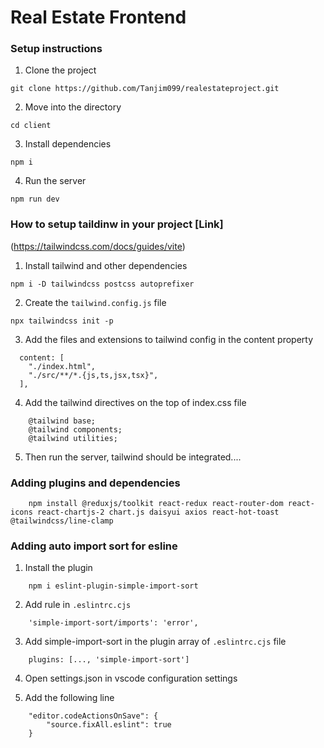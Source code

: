 # Real Estate Frontend

### Setup instructions

1. Clone the project

```
git clone https://github.com/Tanjim099/realestateproject.git
```

2. Move into the directory

```
cd client
```

3. Install dependencies

```
npm i
```

4. Run the server

```
npm run dev
```

### How to setup taildinw in your project [Link]
(https://tailwindcss.com/docs/guides/vite)

1. Install tailwind and other dependencies

```
npm i -D tailwindcss postcss autoprefixer
```
2. Create the `tailwind.config.js` file

```
npx tailwindcss init -p
```

3. Add the files and extensions to tailwind config in the content property

```
  content: [
    "./index.html",
    "./src/**/*.{js,ts,jsx,tsx}",
  ],
```

4. Add the tailwind directives on the top of index.css file

```
    @tailwind base;
    @tailwind components;
    @tailwind utilities;
```

5. Then run the server, tailwind should be integrated....

### Adding plugins and dependencies

```
    npm install @reduxjs/toolkit react-redux react-router-dom react-icons react-chartjs-2 chart.js daisyui axios react-hot-toast @tailwindcss/line-clamp
```

### Adding auto import sort for esline

1. Install the plugin

```
    npm i eslint-plugin-simple-import-sort
```

2. Add rule in `.eslintrc.cjs`

```
    'simple-import-sort/imports': 'error',
```
3. Add simple-import-sort in the plugin array of `.eslintrc.cjs` file

```
    plugins: [..., 'simple-import-sort']
```

4. Open settings.json in vscode configuration settings

5. Add the following line

```
    "editor.codeActionsOnSave": {
        "source.fixAll.eslint": true 
    }
```